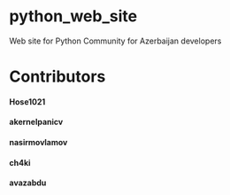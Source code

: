 # python_web_site
Web site for Python Community for Azerbaijan developers

# Contributors

#### Hose1021
#### akernelpanicv
#### nasirmovlamov
#### ch4ki
#### avazabdu
